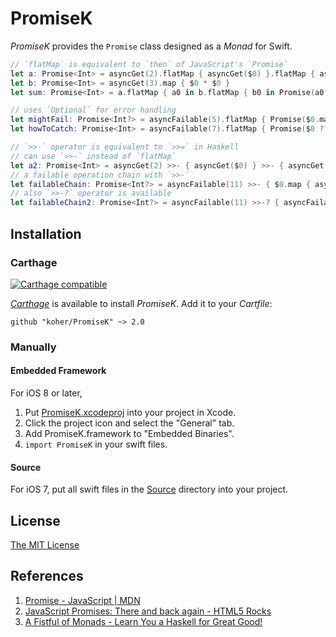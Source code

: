 PromiseK
============================

_PromiseK_ provides the `Promise` class designed as a _Monad_ for Swift.

```swift
// `flatMap` is equivalent to `then` of JavaScript's `Promise`
let a: Promise<Int> = asyncGet(2).flatMap { asyncGet($0) }.flatMap { asyncGet($0) }
let b: Promise<Int> = asyncGet(3).map { $0 * $0 }
let sum: Promise<Int> = a.flatMap { a0 in b.flatMap { b0 in Promise(a0 + b0) } }

// uses `Optional` for error handling
let mightFail: Promise<Int?> = asyncFailable(5).flatMap { Promise($0.map { $0 * $0 }) }
let howToCatch: Promise<Int> = asyncFailable(7).flatMap { Promise($0 ?? 0) }

// `>>-` operator is equivalent to `>>=` in Haskell
// can use `>>-` instead of `flatMap`
let a2: Promise<Int> = asyncGet(2) >>- { asyncGet($0) } >>- { asyncGet($0) }
// a failable operation chain with `>>-`
let failableChain: Promise<Int?> = asyncFailable(11) >>- { $0.map { asyncFailable($0) } }
// also `>>-?` operator is available
let failableChain2: Promise<Int?> = asyncFailable(11) >>-? { asyncFailable($0) }
```

Installation
----------------------------

### Carthage

[![Carthage compatible](https://img.shields.io/badge/Carthage-compatible-4BC51D.svg?style=flat)](https://github.com/Carthage/Carthage)

[_Carthage_](https://github.com/Carthage/Carthage) is available to install _PromiseK_. Add it to your _Cartfile_:

```
github "koher/PromiseK" ~> 2.0
```

### Manually

#### Embedded Framework

For iOS 8 or later,

1. Put [PromiseK.xcodeproj](PromiseK.xcodeproj) into your project in Xcode.
2. Click the project icon and select the "General" tab.
3. Add PromiseK.framework to "Embedded Binaries".
4. `import PromiseK` in your swift files.

#### Source

For iOS 7, put all swift files in the [Source](Source) directory into your project.

License
----------------------------

[The MIT License](LICENSE)

References
----------------------------

1. [Promise - JavaScript | MDN](https://developer.mozilla.org/en-US/docs/Web/JavaScript/Reference/Global_Objects/Promise)
2. [JavaScript Promises: There and back again - HTML5 Rocks](http://www.html5rocks.com/en/tutorials/es6/promises/)
3. [A Fistful of Monads - Learn You a Haskell for Great Good!](http://learnyouahaskell.com/a-fistful-of-monads)
